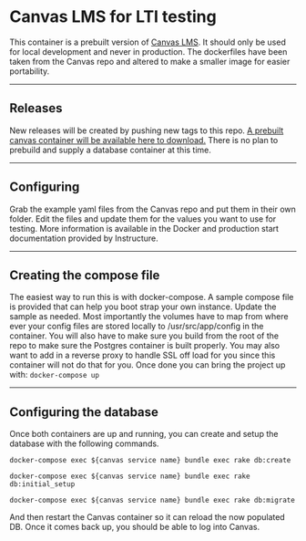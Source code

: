 # Canvas LMS for LTI testing


This container is a prebuilt version of [Canvas LMS](https://github.com/instructure/canvas-lms).  It should only be used for local development and never in production.  The dockerfiles have been taken from the Canvas repo and altered to make a smaller image for easier portability.  

----

## Releases

New releases will be created by pushing new tags to this repo.  [A prebuilt canvas container will be available here to download.](https://hub.docker.com/r/cbbm142/canvas)  There is no plan to prebuild and supply a database container at this time.


----

## Configuring

Grab the example yaml files from the Canvas repo and put them in their own folder.  Edit the files and update them for the values you want to use for testing.  More information is available in the Docker and production start documentation provided by Instructure.

----

## Creating the compose file

The easiest way to run this is with docker-compose.  A sample compose file is provided that can help you boot strap your own instance.  Update the sample as needed.  Most importantly the volumes have to map from where ever your config files are stored locally to /usr/src/app/config in the container.  You will also have to make sure you build from the root of the repo to make sure the Postgres container is built properly.  You may also want to add in a reverse proxy to handle SSL off load for you since this container will not do that for you.  Once done you can bring the project up with:
`docker-compose up`

----

## Configuring the database

Once both containers are up and running, you can create and setup the database with the following commands.

`docker-compose exec ${canvas service name} bundle exec rake db:create`

`docker-compose exec ${canvas service name} bundle exec rake db:initial_setup`

`docker-compose exec ${canvas service name} bundle exec rake db:migrate`

And then restart the Canvas container so it can reload the now populated DB.  Once it comes back up, you should be able to log into Canvas. 

